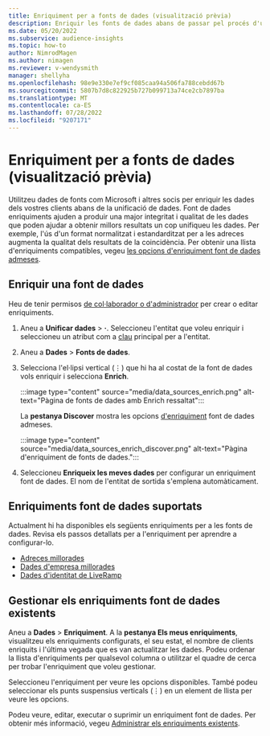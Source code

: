 ```yaml
---
title: Enriquiment per a fonts de dades (visualització prèvia)
description: Enriquir les fonts de dades abans de passar pel procés d'unificació de dades.
ms.date: 05/20/2022
ms.subservice: audience-insights
ms.topic: how-to
author: NimrodMagen
ms.author: nimagen
ms.reviewer: v-wendysmith
manager: shellyha
ms.openlocfilehash: 98e9e330e7ef9cf085caa94a506fa788cebdd67b
ms.sourcegitcommit: 5807b7d8c822925b727b099713a74ce2cb7897ba
ms.translationtype: MT
ms.contentlocale: ca-ES
ms.lasthandoff: 07/28/2022
ms.locfileid: "9207171"
---
```

# <a name="enrichment-for-data-sources-preview"></a>Enriquiment per a fonts de dades (visualització prèvia)

Utilitzeu dades de fonts com Microsoft i altres socis per enriquir les dades dels vostres clients abans de la unificació de dades. Font de dades enriquiments ajuden a produir una major integritat i qualitat de les dades que poden ajudar a obtenir millors resultats un cop unifiqueu les dades. Per exemple, l'ús d'un format normalitzat i estandarditzat per a les adreces augmenta la qualitat dels resultats de la coincidència. Per obtenir una llista d'enriquiments compatibles, vegeu [les opcions d'enriquiment font de dades admeses](#supported-data-source-enrichments).

## <a name="enrich-a-data-source"></a>Enriquir una font de dades

Heu de tenir permisos [de col·laborador o d'administrador](permissions.md) per crear o editar enriquiments.  

1. Aneu a **Unificar dades** > **·**. Seleccioneu l'entitat que voleu enriquir i seleccioneu un atribut com a [clau](map-entities.md#select-primary-key-and-semantic-type-for-attributes) principal per a l'entitat.

1. Aneu a **Dades** > **Fonts de dades**.

1. Selecciona l'el·lipsi vertical (&vellip;) que hi ha al costat de la font de dades vols enriquir i selecciona **Enrich**.

   :::image type="content" source="media/data_sources_enrich.png" alt-text="Pàgina de fonts de dades amb Enrich ressaltat":::

   La **pestanya Discover** mostra les opcions [d'enriquiment](#supported-data-source-enrichments) font de dades admeses.

   :::image type="content" source="media/data_sources_enrich_discover.png" alt-text="Pàgina d'enriquiment de fonts de dades.":::

1. Seleccioneu **Enriqueix les meves dades** per configurar un enriquiment font de dades. El nom de l'entitat de sortida s'emplena automàticament.

## <a name="supported-data-source-enrichments"></a>Enriquiments font de dades suportats

Actualment hi ha disponibles els següents enriquiments per a les fonts de dades. Revisa els passos detallats per a l'enriquiment per aprendre a configurar-lo.

- [Adreces millorades](enrichment-enhanced-addresses.md)
- [Dades d'empresa millorades](enrichment-enhanced-company-data.md)
- [Dades d'identitat de LiveRamp](enrichment-liveramp.md)

## <a name="manage-existing-data-source-enrichments"></a>Gestionar els enriquiments font de dades existents

Aneu a **Dades** > **Enriquiment**. A la **pestanya Els meus enriquiments**, visualitzeu els enriquiments configurats, el seu estat, el nombre de clients enriquits i l'última vegada que es van actualitzar les dades. Podeu ordenar la llista d'enriquiments per qualsevol columna o utilitzar el quadre de cerca per trobar l'enriquiment que voleu gestionar.

Seleccioneu l'enriquiment per veure les opcions disponibles. També podeu seleccionar els punts suspensius verticals (&vellip;) en un element de llista per veure les opcions.

Podeu veure, editar, executar o suprimir un enriquiment font de dades. Per obtenir més informació, vegeu [Administrar els enriquiments existents](enrichment-hub.md#manage-existing-enrichments).
